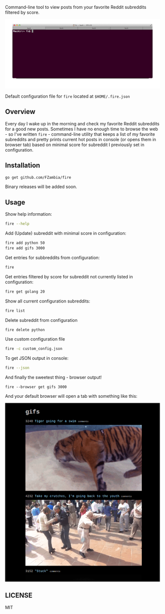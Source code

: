 Command-line tool to view posts from your favorite Reddit subreddits filtered by score.

![console gif](https://raw.githubusercontent.com/FZambia/fire/master/console.gif)

Default configuration file for `fire` located at `$HOME/.fire.json`

Overview
--------

Every day I wake up in the morning and check my favorite Reddit subreddits for a good new posts.
Sometimes I have no enough time to browse the web - so I've written `fire` - command-line
utility that keeps a list of my favorite subreddits and pretty prints current hot posts in console 
(or opens them in browser tab) based on minimal score for subreddit I previously set in configuration.

Installation
------------

```bash
go get github.com/FZambia/fire
```

Binary releases will be added soon.

Usage
-----

Show help information:

```bash
fire --help
```

Add (Update) subreddit with minimal score in configuration:

```bash
fire add python 50
fire add gifs 3000
```

Get entries for subbreddits from configuration:

```bash
fire
```

Get entries filtered by score for subreddit not currently listed in configuration:

```bash
fire get golang 20
```

Show all current configuration subreddits:

```bash
fire list
```

Delete subreddit from configuration

```bash
fire delete python
```

Use custom configuration file

```bash
fire -c custom_config.json
```

To get JSON output in console:

```bash
fire --json
```

And finally the sweetest thing - browser output!

```
fire --browser get gifs 3000
```

And your default browser will open a tab with something like this:

![console gif](https://raw.githubusercontent.com/FZambia/fire/master/browser.png)


LICENSE
-------

MIT
